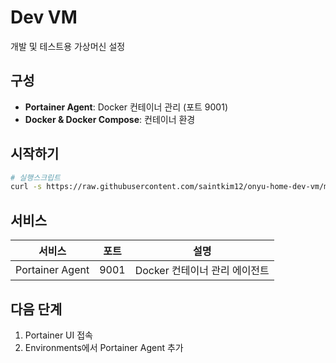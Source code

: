 # Dev VM

개발 및 테스트용 가상머신 설정

## 구성

- **Portainer Agent**: Docker 컨테이너 관리 (포트 9001)
- **Docker & Docker Compose**: 컨테이너 환경

## 시작하기

```bash
# 실행스크립트
curl -s https://raw.githubusercontent.com/saintkim12/onyu-home-dev-vm/main/init.sh | sudo bash
```

## 서비스

| 서비스 | 포트 | 설명 |
|--------|------|------|
| Portainer Agent | 9001 | Docker 컨테이너 관리 에이전트 |

## 다음 단계

1. Portainer UI 접속
2. Environments에서 Portainer Agent 추가
